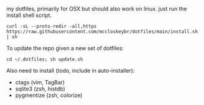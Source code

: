 my dotfiles, primarily for OSX but should also work on linux. just run the
install shell script.

```
curl -sL --proto-redir -all,https https://raw.githubusercontent.com/mccloskeybr/dotfiles/main/install.sh | sh
```

To update the repo given a new set of dotfiles:

```
cd ~/.dotfiles; sh update.sh
```

Also need to install (todo, include in auto-installer):

*   ctags (vim, TagBar)
*   sqlite3 (zsh, histdb)
*   pygmentize (zsh, colorize)
